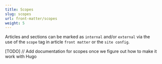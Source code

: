 ```yaml
---
title: Scopes
slug: scopes
url: front-matter/scopes
weight: 5
---
```


Articles and sections can be marked as `internal` and/or `external` via the use of the `scope` tag in article 
`front matter` or the `site config`.

[TODO] // Add documentation for scopes once we figure out how to make it work with Hugo

